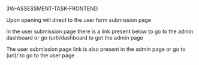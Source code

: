 3W-ASSESSMENT-TASK-FRONTEND

Upon opening will direct to the user form submission page 

In the user submission page there is a link present below to go to the admin dashboard or go (url)/dashboard to got the admin page 

The user submission page link is also present in the admin page or go to (url)/ to go to the user page